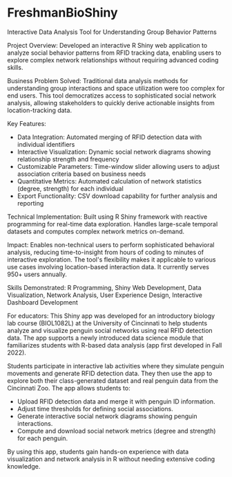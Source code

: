 # FreshmanBioShiny

Interactive Data Analysis Tool for Understanding Group Behavior Patterns

Project Overview: Developed an interactive R Shiny web application to analyze social behavior patterns from RFID tracking data, enabling users to explore complex network relationships without requiring advanced coding skills.

Business Problem Solved: Traditional data analysis methods for understanding group interactions and space utilization were too complex for end users. This tool democratizes access to sophisticated social network analysis, allowing stakeholders to quickly derive actionable insights from location-tracking data.

Key Features:
- Data Integration: Automated merging of RFID detection data with individual identifiers
- Interactive Visualization: Dynamic social network diagrams showing relationship strength and frequency
- Customizable Parameters: Time-window slider allowing users to adjust association criteria based on business needs
- Quantitative Metrics: Automated calculation of network statistics (degree, strength) for each individual
- Export Functionality: CSV download capability for further analysis and reporting

Technical Implementation: Built using R Shiny framework with reactive programming for real-time data exploration. Handles large-scale temporal datasets and computes complex network metrics on-demand.

Impact: Enables non-technical users to perform sophisticated behavioral analysis, reducing time-to-insight from hours of coding to minutes of interactive exploration. The tool's flexibility makes it applicable to various use cases involving location-based interaction data. It currently serves 950+ users annually.

Skills Demonstrated: R Programming, Shiny Web Development, Data Visualization, Network Analysis, User Experience Design, Interactive Dashboard Development


For educators:
This Shiny app was developed for an introductory biology lab course (BIOL1082L) at the University of Cincinnati to help students analyze and visualize penguin social networks using real RFID detection data. The app supports a newly introduced data science module that familiarizes students with R-based data analysis (app first developed in Fall 2022).

Students participate in interactive lab activities where they simulate penguin movements and generate RFID detection data. They then use the app to explore both their class-generated dataset and real penguin data from the Cincinnati Zoo. The app allows students to:

- Upload RFID detection data and merge it with penguin ID information.
- Adjust time thresholds for defining social associations.
- Generate interactive social network diagrams showing penguin interactions.
- Compute and download social network metrics (degree and strength) for each penguin.

By using this app, students gain hands-on experience with data visualization and network analysis in R without needing extensive coding knowledge.
